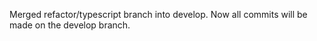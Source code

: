 Merged refactor/typescript branch into develop. Now all commits will be made on the develop branch.
